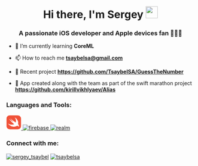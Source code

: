 <h1 align="center">Hi there, I'm Sergey</a> 
<img src="https://github.com/blackcater/blackcater/raw/main/images/Hi.gif" height="32" width="32"/></h1>
<h3 align="center">A passionate iOS developer and Apple devices fan 👨🏻‍💻</h3>

- 🌱 I’m currently learning **CoreML**

- 📫 How to reach me **tsaybelsa@gmail.com**

- 🔢 Recent project **https://github.com/TsaybelSA/GuessTheNumber**

- 📲 App created along with the team as part of the swift marathon project **https://github.com/kirillvikhlyaev/Alias**

<h3 align="left">Languages and Tools:</h3>
<p align="left"> <a href="https://developer.apple.com/swift/" target="_blank" rel="noreferrer"> <img src="https://raw.githubusercontent.com/devicons/devicon/master/icons/swift/swift-original.svg" alt="swift" width="40" height="40"/> </a> <a href="https://firebase.google.com/" target="_blank" rel="noreferrer"> <img src="https://www.vectorlogo.zone/logos/firebase/firebase-icon.svg" alt="firebase" width="40" height="40"/> </a> <a href="https://realm.io/" target="_blank" rel="noreferrer"> <img src="https://raw.githubusercontent.com/bestofjs/bestofjs-webui/8665e8c267a0215f3159df28b33c365198101df5/public/logos/realm.svg" alt="realm" width="40" height="40"/> </a> </p>

<h3 align="left">Connect with me:</h3>
<p align="left">
<a href="https://instagram.com/sergey_tsaybel" target="blank"><img align="center" src="https://raw.githubusercontent.com/rahuldkjain/github-profile-readme-generator/master/src/images/icons/Social/instagram.svg" alt="sergey_tsaybel" height="30" width="40" /></a>
<a href="https://www.leetcode.com/tsaybelsa" target="blank"><img align="center" src="https://raw.githubusercontent.com/rahuldkjain/github-profile-readme-generator/master/src/images/icons/Social/leet-code.svg" alt="tsaybelsa" height="30" width="40" /></a>
</p>

